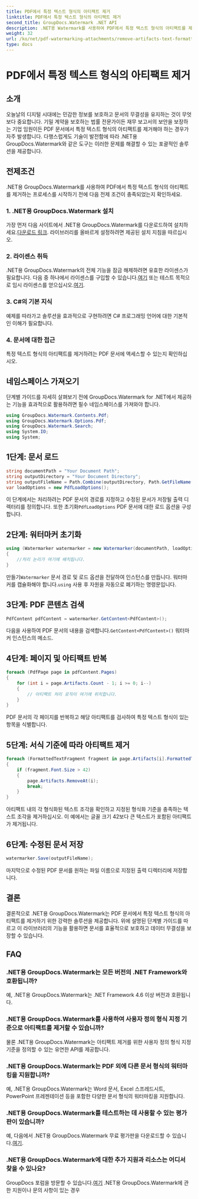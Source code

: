 ```yaml
---
title: PDF에서 특정 텍스트 형식의 아티팩트 제거
linktitle: PDF에서 특정 텍스트 형식의 아티팩트 제거
second_title: GroupDocs.Watermark .NET API
description: .NET용 Watermark를 사용하여 PDF에서 특정 텍스트 형식의 아티팩트를 제거하는 방법을 알아보세요. 단계별 가이드를 따르세요.
weight: 32
url: /ko/net/pdf-watermarking-attachments/remove-artifacts-text-formatting-pdf/
type: docs
---
```

# PDF에서 특정 텍스트 형식의 아티팩트 제거

## 소개
오늘날의 디지털 시대에는 민감한 정보를 보호하고 문서의 무결성을 유지하는 것이 무엇보다 중요합니다. 기밀 계약을 보호하는 법률 전문가이든 재무 보고서의 보안을 보장하는 기업 임원이든 PDF 문서에서 특정 텍스트 형식의 아티팩트를 제거해야 하는 경우가 자주 발생합니다. 다행스럽게도 기술이 발전함에 따라 .NET용 GroupDocs.Watermark와 같은 도구는 이러한 문제를 해결할 수 있는 포괄적인 솔루션을 제공합니다.
## 전제조건
.NET용 GroupDocs.Watermark를 사용하여 PDF에서 특정 텍스트 형식의 아티팩트를 제거하는 프로세스를 시작하기 전에 다음 전제 조건이 충족되었는지 확인하세요.
### 1. .NET용 GroupDocs.Watermark 설치
 가장 먼저 다음 사이트에서 .NET용 GroupDocs.Watermark를 다운로드하여 설치하세요.[다운로드 링크](https://releases.groupdocs.com/Watermark/net/). 라이브러리를 올바르게 설정하려면 제공된 설치 지침을 따르십시오.
### 2. 라이센스 취득
.NET용 GroupDocs.Watermark의 전체 기능을 잠금 해제하려면 유효한 라이센스가 필요합니다. 다음 중 하나에서 라이센스를 구입할 수 있습니다.[여기](https://purchase.groupdocs.com/buy) 또는 테스트 목적으로 임시 라이센스를 얻으십시오.[여기](https://purchase.groupdocs.com/temporary-license/).
### 3. C#의 기본 지식
예제를 따라가고 솔루션을 효과적으로 구현하려면 C# 프로그래밍 언어에 대한 기본적인 이해가 필요합니다.
### 4. 문서에 대한 접근
특정 텍스트 형식의 아티팩트를 제거하려는 PDF 문서에 액세스할 수 있는지 확인하십시오.

## 네임스페이스 가져오기
단계별 가이드를 자세히 살펴보기 전에 GroupDocs.Watermark for .NET에서 제공하는 기능을 효과적으로 활용하려면 필수 네임스페이스를 가져와야 합니다.
```csharp
using GroupDocs.Watermark.Contents.Pdf;
using GroupDocs.Watermark.Options.Pdf;
using GroupDocs.Watermark.Search;
using System.IO;
using System;
```
## 1단계: 문서 로드
```csharp
string documentPath = "Your Document Path";
string outputDirectory = "Your Document Directory";
string outputFileName = Path.Combine(outputDirectory, Path.GetFileName(documentPath));
var loadOptions = new PdfLoadOptions();
```
 이 단계에서는 처리하려는 PDF 문서의 경로를 지정하고 수정된 문서가 저장될 출력 디렉터리를 정의합니다. 또한 초기화`PdfLoadOptions` PDF 문서에 대한 로드 옵션을 구성합니다.
## 2단계: 워터마커 초기화
```csharp
using (Watermarker watermarker = new Watermarker(documentPath, loadOptions))
{
    //처리 논리가 여기에 배치됩니다.
}
```
 만들기`Watermarker` 문서 경로 및 로드 옵션을 전달하여 인스턴스를 만듭니다. 워터마커를 캡슐화해야 합니다.`using` 사용 후 자원을 자동으로 폐기하는 명령문입니다.
## 3단계: PDF 콘텐츠 검색
```csharp
PdfContent pdfContent = watermarker.GetContent<PdfContent>();
```
 다음을 사용하여 PDF 문서의 내용을 검색합니다.`GetContent<PdfContent>()` 워터마커 인스턴스의 메소드.
## 4단계: 페이지 및 아티팩트 반복
```csharp
foreach (PdfPage page in pdfContent.Pages)
{
    for (int i = page.Artifacts.Count - 1; i >= 0; i--)
    {
        // 아티팩트 처리 로직이 여기에 위치합니다.
    }
}
```
PDF 문서의 각 페이지를 반복하고 해당 아티팩트를 검사하여 특정 텍스트 형식이 있는 항목을 식별합니다.
## 5단계: 서식 기준에 따라 아티팩트 제거
```csharp
foreach (FormattedTextFragment fragment in page.Artifacts[i].FormattedTextFragments)
{
    if (fragment.Font.Size > 42)
    {
        page.Artifacts.RemoveAt(i);
        break;
    }
}
```
아티팩트 내의 각 형식화된 텍스트 조각을 확인하고 지정된 형식화 기준을 충족하는 텍스트 조각을 제거하십시오. 이 예에서는 글꼴 크기 42보다 큰 텍스트가 포함된 아티팩트가 제거됩니다.
## 6단계: 수정된 문서 저장
```csharp
watermarker.Save(outputFileName);
```
마지막으로 수정된 PDF 문서를 원하는 파일 이름으로 지정된 출력 디렉터리에 저장합니다.

## 결론
결론적으로 .NET용 GroupDocs.Watermark는 PDF 문서에서 특정 텍스트 형식의 아티팩트를 제거하기 위한 강력한 솔루션을 제공합니다. 위에 설명된 단계별 가이드를 따르고 이 라이브러리의 기능을 활용하면 문서를 효율적으로 보호하고 데이터 무결성을 보장할 수 있습니다.
## FAQ
### .NET용 GroupDocs.Watermark는 모든 버전의 .NET Framework와 호환됩니까?
예, .NET용 GroupDocs.Watermark는 .NET Framework 4.6 이상 버전과 호환됩니다.
### .NET용 GroupDocs.Watermark를 사용하여 사용자 정의 형식 지정 기준으로 아티팩트를 제거할 수 있습니까?
물론 .NET용 GroupDocs.Watermark는 아티팩트 제거를 위한 사용자 정의 형식 지정 기준을 정의할 수 있는 유연한 API를 제공합니다.
### .NET용 GroupDocs.Watermark는 PDF 외에 다른 문서 형식의 워터마킹을 지원합니까?
예, .NET용 GroupDocs.Watermark는 Word 문서, Excel 스프레드시트, PowerPoint 프레젠테이션 등을 포함한 다양한 문서 형식의 워터마킹을 지원합니다.
### .NET용 GroupDocs.Watermark를 테스트하는 데 사용할 수 있는 평가판이 있습니까?
 예, 다음에서 .NET용 GroupDocs.Watermark 무료 평가판을 다운로드할 수 있습니다.[여기](https://releases.groupdocs.com/).
### .NET용 GroupDocs.Watermark에 대한 추가 지원과 리소스는 어디서 찾을 수 있나요?
 GroupDocs 포럼을 방문할 수 있습니다.[여기](https://forum.groupdocs.com/c/watermark/19) .NET용 GroupDocs.Watermark에 관한 지원이나 문의 사항이 있는 경우